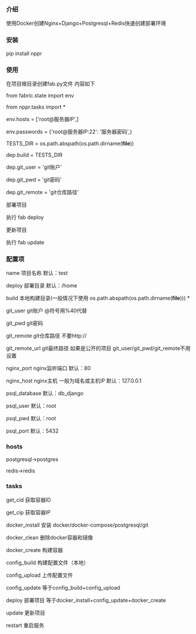 ### 介绍
使用Docker创建Nginx+Django+Postgresql+Redis快速创建部署环境 

### 安装
pip install nppr


### 使用
在项目根目录创建fab.py文件 内容如下

from fabric.state import env

from nppr.tasks import *

env.hosts = ['root@服务器IP',]

env.passwords = {'root@服务器IP:22': '服务器密码',}

TESTS_DIR = os.path.abspath(os.path.dirname(__file__))

dep.build = TESTS_DIR

dep.git_user = 'git账户'

dep.git_pwd = 'git密码'

dep.git_remote = 'git仓库路径'

部署项目

执行 fab deploy

更新项目

执行 fab update


### 配置项
name 项目名称 默认：test

deploy 部署目录 默认：/home

build 本地构建目录(一般情况下使用 os.path.abspath(os.path.dirname(__file__))) *

git_user git账户 @符号用%40代替

git_pwd git密码

git_remote git仓库路径 不要http://

git_remote_url git最终路径 如果是公开的项目 git_user/git_pwd/git_remote不用设置

nginx_port nginx监听端口 默认：80

nginx_host nginx主机 一般为域名或主机IP 默认：127.0.0.1

psql_database 默认：db_django

psql_user 默认：root

psql_pwd 默认：root

psql_port 默认：5432

### hosts
postgresql->postgres

redis->redis

### tasks
get_cid 获取容器ID

get_cip 获取容器IP

docker_install 安装 docker/docker-compose/postgresql/git

docker_clean 删除docker容器和镜像

docker_create 构建容器

config_build 构建配置文件（本地）

config_upload 上传配置文件

config_update 等于config_build+config_upload

deploy 部署项目 等于docker_install+config_update+docker_create

update 更新项目

restart 重启服务